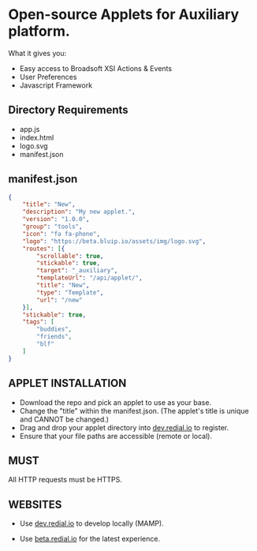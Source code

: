 # Open-source Applets for Auxiliary platform.

What it gives you:

 * Easy access to Broadsoft XSI Actions & Events
 * User Preferences
 * Javascript Framework

## Directory Requirements

 * app.js
 * index.html
 * logo.svg
 * manifest.json

## manifest.json

```json
{
	"title": "New",
	"description": "My new applet.",
	"version": "1.0.0",
	"group": "tools",
	"icon": "fa fa-phone",
	"logo": "https://beta.bluip.io/assets/img/logo.svg",
	"routes": [{
		"scrollable": true,
		"stickable": true,
		"target": "_auxiliary",
		"templateUrl": "/api/applet/",
		"title": "New",
		"type": "Template",
		"url": "/new"
	}],
	"stickable": true,
	"tags": [
		"buddies",
		"friends",
		"blf"
	]
}
```

## APPLET INSTALLATION

 * Download the repo and pick an applet to use as your base.
 * Change the "title" within the manifest.json. (The applet's title is unique and CANNOT be changed.)
 * Drag and drop your applet directory into [dev.redial.io](http://dev.redial.io) to register.
 * Ensure that your file paths are accessible (remote or local).

## MUST

All HTTP requests must be HTTPS.

## WEBSITES

 * Use [dev.redial.io](http://dev.redial.io) to develop locally (MAMP).

 * Use [beta.redial.io](https://beta.bluip.io) for the latest experience.
